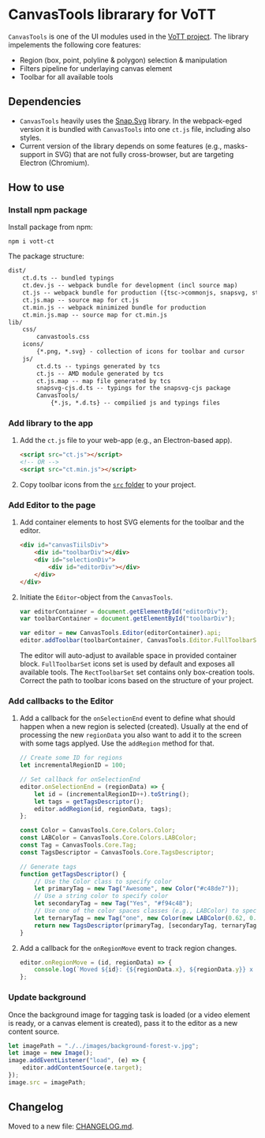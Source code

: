 # CanvasTools librarary for VoTT

`CanvasTools` is one of the UI modules used in the [VoTT project](https://github.com/Microsoft/VoTT/). The library impelements the following core features:

* Region (box, point, polyline & polygon) selection & manipulation
* Filters pipeline for underlaying canvas element
* Toolbar for all available tools

## Dependencies

* `CanvasTools` heavily uses the [Snap.Svg](https://github.com/adobe-webplatform/Snap.svg) library. In the webpack-eged version it is bundled with `CanvasTools` into one `ct.js` file, including also styles.
* Current version of the library depends on some features (e.g., masks-support in SVG) that are not fully cross-browser, but are targeting Electron (Chromium).

## How to use

### Install npm package

Install package from npm:

```node
npm i vott-ct
```

The package structure:

```txt
dist/
    ct.d.ts -- bundled typings
    ct.dev.js -- webpack bundle for development (incl source map)
    ct.js -- webpack bundle for production ({tsc->commonjs, snapsvg, styles} -> umd)
    ct.js.map -- source map for ct.js
    ct.min.js -- webpack minimized bundle for production
    ct.min.js.map -- source map for ct.min.js
lib/
    css/
        canvastools.css
    icons/
        {*.png, *.svg} - collection of icons for toolbar and cursor
    js/
        ct.d.ts -- typings generated by tcs
        ct.js -- AMD module generated by tcs
        ct.js.map -- map file generated by tcs
        snapsvg-cjs.d.ts -- typings for the snapsvg-cjs package
        CanvasTools/
            {*.js, *.d.ts} -- compilied js and typings files
```

### Add library to the app

1. Add the `ct.js` file to your web-app (e.g., an Electron-based app).

    ```html
    <script src="ct.js"></script>
    <!-- OR -->
    <script src="ct.min.js"></script>

    ```

2. Copy toolbar icons from the [`src` folder](https://github.com/kichinsky/CanvasTools-for-VOTT/tree/master/src/canvastools/icons) to your project.

### Add Editor to the page

1. Add container elements to host SVG elements for the toolbar and the editor.

    ```html
    <div id="canvasTiilsDiv">
        <div id="toolbarDiv"></div>
        <div id="selectionDiv">
            <div id="editorDiv"></div>
        </div>
    </div>
    ```

2. Initiate the `Editor`-object from the `CanvasTools`.

    ```js
    var editorContainer = document.getElementById("editorDiv");
    var toolbarContainer = document.getElementById("toolbarDiv");

    var editor = new CanvasTools.Editor(editorContainer).api;
    editor.addToolbar(toolbarContainer, CanvasTools.Editor.FullToolbarSet, "./images/icons/");
    ```

    The editor will auto-adjust to available space in provided container block.
    `FullToolbarSet` icons set is used by default and exposes all available tools. The `RectToolbarSet` set contains only box-creation tools. Correct the path to toolbar icons based on the structure of your project.

### Add callbacks to the Editor

1. Add a callback for the `onSelectionEnd` event to define what should happen when a new region is selected (created). Usually at the end of processing the new `regionData` you also want to add it to the screen with some tags applyed. Use the `addRegion` method for that.

    ```js
    // Create some ID for regions
    let incrementalRegionID = 100;

    // Set callback for onSelectionEnd
    editor.onSelectionEnd = (regionData) => {
        let id = (incrementalRegionID++).toString();
        let tags = getTagsDescriptor();            
        editor.addRegion(id, regionData, tags);
    };        

    const Color = CanvasTools.Core.Colors.Color;
    const LABColor = CanvasTools.Core.Colors.LABColor;
    const Tag = CanvasTools.Core.Tag;
    const TagsDescriptor = CanvasTools.Core.TagsDescriptor;

    // Generate tags
    function getTagsDescriptor() {
        // Use the Color class to specify color
        let primaryTag = new Tag("Awesome", new Color("#c48de7"));
        // Use a string color to specify color
        let secondaryTag = new Tag("Yes", "#f94c48");
        // Use one of the color spaces classes (e.g., LABColor) to specify color
        let ternaryTag = new Tag("one", new Color(new LABColor(0.62, 0.50, -0.55)));
        return new TagsDescriptor(primaryTag, [secondaryTag, ternaryTag]);
    }
    ```

2. Add a callback for the `onRegionMove` event to track region changes.

    ```js
    editor.onRegionMove = (id, regionData) => {
        console.log(`Moved ${id}: {${regionData.x}, ${regionData.y}} x {${regionData.width}, ${regionData.height}}`);
    };
    ```

### Update background
Once the background image for tagging task is loaded (or a video element is ready, or a canvas element is created), pass it to the editor as a new content source.

```js
let imagePath = "./../images/background-forest-v.jpg";
let image = new Image();
image.addEventListener("load", (e) => {
    editor.addContentSource(e.target);
});
image.src = imagePath;
```

## Changelog
Moved to a new file: [CHANGELOG.md](https://github.com/kichinsky/CanvasTools-for-VOTT/blob/master/CHANGELOG.md).